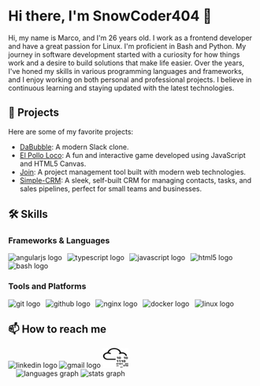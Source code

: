 # Hi there, I'm SnowCoder404 👋

Hi, my name is Marco, and I'm 26 years old. I work as a frontend developer and have a great passion for Linux. I'm proficient in Bash and Python. My journey in software development started with a curiosity for how things work and a desire to build solutions that make life easier. Over the years, I've honed my skills in various programming languages and frameworks, and I enjoy working on both personal and professional projects. I believe in continuous learning and staying updated with the latest technologies.

## 🚀 Projects

Here are some of my favorite projects:

- [DaBubble](https://github.com/SnowCoder404/DaBubble): A modern Slack clone.
- [El Pollo Loco](https://github.com/SnowCoder404/el-pollo-loco): A fun and interactive game developed using JavaScript and HTML5 Canvas.
- [Join](https://github.com/SnowCoder404/join): A project management tool built with modern web technologies.
- [Simple-CRM](https://github.com/SnowCoder404/Simple-CRM): A sleek, self-built CRM for managing contacts, tasks, and sales pipelines, perfect for small teams and businesses. 

## 🛠 Skills

### Frameworks & Languages
<div>
  <img src="https://skillicons.dev/icons?i=angular" height="40" alt="angularjs logo"/>
  <img width="3"/>
  <img src="https://skillicons.dev/icons?i=ts" height="40" alt="typescript logo"/>
  <img width="3"/>
  <img src="https://skillicons.dev/icons?i=js" height="40" alt="javascript logo"/>
  <img width="3"/>
  <img src="https://skillicons.dev/icons?i=html" height="40" alt="html5 logo"/>
  <img width="3"/>
  <img src="https://skillicons.dev/icons?i=bash" height="40" alt="bash logo"/>
</div>

### Tools and Platforms


<div>
  <img src="https://skillicons.dev/icons?i=git" height="40" alt="git logo"/>
  <img width="3"/>
  <img src="https://skillicons.dev/icons?i=github" height="40" alt="github logo"/>
<img width="3"/>
  <img src="https://skillicons.dev/icons?i=nginx" height="40" alt="nginx logo"/>
  <img width="3"/>
  <img src="https://skillicons.dev/icons?i=docker" height="40" alt="docker logo"/>
  <img width="3"/>
  <img src="https://skillicons.dev/icons?i=linux" height="40" alt="linux logo"/>
</div>

## 📫 How to reach me

<div align="left">
  <a href="https://www.linkedin.com/in/marco-lenschau-271214317/" target="_blank" style="text-decoration: none;">
    <img src="https://raw.githubusercontent.com/maurodesouza/profile-readme-generator/master/src/assets/icons/social/linkedin/default.svg" width="52" height="40" alt="linkedin logo"  />
  </a>
  <a href="mailto: contact@marco-lenschau.de" target="_blank" style="text-decoration: none;">
	<img src="https://raw.githubusercontent.com/maurodesouza/profile-readme-generator/master/src/assets/icons/social/gmail/default.svg" width="52" height="40" alt="gmail logo"/>
</a>
  <a href="https://tryhackme.com/p/SnowCoder404" target="_blank" style="text-decoration: none;">
    <img src="https://raw.githubusercontent.com/maurodesouza/profile-readme-generator/master/src/assets/icons/social/tryhackme/default.svg" width="52" height="40" alt="tryhackme logo"  />
  </a>
</div>
<img width="12"/>
<img src="https://github-readme-stats.vercel.app/api/top-langs?username=SnowCoder404&locale=en&hide_title=false&layout=compact&card_width=300&langs_count=5&theme=dracula&hide_border=false&order=2" height="150" alt="languages graph"/>
<img src="https://github-readme-stats.vercel.app/api?username=SnowCoder404&hide_title=false&hide_rank=false&show_icons=true&include_all_commits=true&count_private=true&disable_animations=false&theme=dracula&locale=en&hide_border=false&order=1" height="150" alt="stats graph"/>
